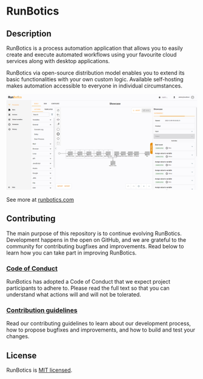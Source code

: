 # RunBotics

## Description

RunBotics is a process automation application that allows you to easily create and execute automated workflows using your favourite cloud services along with desktop applications.

RunBotics via open-source distribution model enables you to extend its basic functionalities with your own custom logic. Available self-hosting makes automation accessible to everyone in individual circumstances.

![RunBotics screenshot](https://github.com/runbotics/runbotics/blob/master/public/process_build.png)

See more at [runbotics.com](https://www.runbotics.com)

## Contributing

The main purpose of this repository is to continue evolving RunBotics. Development happens in the open on GitHub, and we are grateful to the community for contributing bugfixes and improvements. Read below to learn how you can take part in improving RunBotics.

### [Code of Conduct](https://github.com/runbotics/runbotics/blob/master/CODE_OF_CONDUCT.md)

RunBotics has adopted a Code of Conduct that we expect project participants to adhere to. Please read the full text so that you can understand what actions will and will not be tolerated.

### [Contribution guidelines](https://github.com/runbotics/runbotics/blob/master/CONTRIBUTING.md)

Read our contributing guidelines to learn about our development process, how to propose bugfixes and improvements, and how to build and test your changes.

## License

RunBotics is [MIT licensed](https://github.com/runbotics/runbotics/blob/master/license.md).
